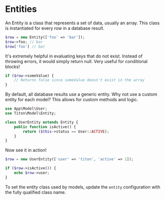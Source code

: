 # Entities #

An Entity is a class that represents a set of data, usually an array. This class is instantiated for every row in a database result.

```php
$row = new Entity(['foo' => 'bar']);
$row->foo; // bar
$row['foo'] // bar
```

It's extremely helpful in evaluating keys that do not exist. Instead of throwing errors, it would simply return null. Very useful for conditional blocks!

```php
if ($row->someValue) {
    // Returns false since someValue doesn't exist in the array
}
```

By default, all database results use a generic entity. Why not use a custom entity for each model? This allows for custom methods and logic.

```php
use App\Model\User;
use Titon\Model\Entity;

class UserEntity extends Entity {
    public function isActive() {
        return ($this->status == User::ACTIVE);
    }
}
```

Now see it in action!

```php
$row = new UserEntity(['user' => 'titon', 'active' => 1]);

if ($row->isActive()) {
    echo $row->user;
}
```

To set the entity class used by models, update the `entity` configuration with the fully qualified class name.